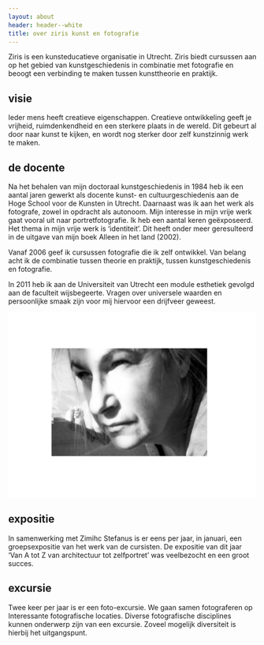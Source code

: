 ```yaml
---
layout: about
header: header--white
title: over ziris kunst en fotografie
---
```

Ziris is een kunsteducatieve organisatie in Utrecht. 
Ziris biedt cursussen aan op het gebied van kunstgeschiedenis in combinatie met fotografie en beoogt een verbinding te maken tussen kunsttheorie en praktijk.

## visie

Ieder mens heeft creatieve eigenschappen. Creatieve ontwikkeling geeft je vrijheid, ruimdenkendheid en een sterkere plaats in de wereld. Dit gebeurt al door naar kunst te kijken, en wordt nog sterker door zelf kunstzinnig werk te maken.

## de docente

Na het behalen van mijn doctoraal kunstgeschiedenis in 1984 heb ik een aantal jaren gewerkt als docente kunst- en cultuurgeschiedenis aan de Hoge School voor de Kunsten in Utrecht. Daarnaast was ik aan het werk als fotografe, zowel in opdracht als autonoom. Mijn interesse in mijn vrije werk gaat vooral uit naar portretfotografie. Ik heb een aantal keren geëxposeerd. Het thema in mijn vrije werk is ‘identiteit’. Dit heeft onder meer geresulteerd in de uitgave van mijn boek Alleen in het land (2002).

Vanaf 2006 geef ik cursussen fotografie die ik zelf ontwikkel. Van belang acht ik de combinatie tussen theorie en praktijk, tussen kunstgeschiedenis en fotografie.

In 2011 heb ik aan de Universiteit van Utrecht een module esthetiek gevolgd aan de faculteit wijsbegeerte. Vragen over universele waarden en persoonlijke smaak zijn voor mij
hiervoor een drijfveer geweest.

![Cecilia Kocsis](/assets/img/untitled-2.jpg)

## expositie

In samenwerking met Zimihc Stefanus is er eens per jaar, in januari, een groepsexpositie van het werk van de cursisten. De expositie van dit jaar ‘Van A tot Z van architectuur tot zelfportret’ was veelbezocht en een groot succes.

## excursie

Twee keer per jaar is er een foto-excursie. We gaan samen fotograferen op
Interessante fotografische locaties. Diverse fotografische disciplines kunnen onderwerp zijn van een excursie. Zoveel mogelijk diversiteit is hierbij het uitgangspunt.
